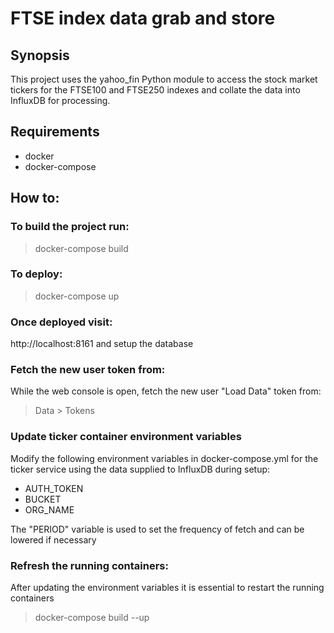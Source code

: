 # FTSE index data grab and store
## Synopsis
This project uses the yahoo_fin Python module to access the stock market tickers for the FTSE100 and FTSE250 indexes and collate the data into InfluxDB for processing.

## Requirements
- docker
- docker-compose

## How to:
### To build the project run:
> docker-compose build

### To deploy:
> docker-compose up

### Once deployed visit:
http://localhost:8161 and setup the database

### Fetch the new user token from:
While the web console is open, fetch the new user "Load Data" token from:
> Data > Tokens

### Update ticker container environment variables 
Modify the following environment variables in docker-compose.yml for the ticker service using the data supplied to InfluxDB during setup:
- AUTH_TOKEN
- BUCKET
- ORG_NAME

The "PERIOD" variable is used to set the frequency of fetch and can be lowered if necessary


### Refresh the running containers:
After updating the environment variables it is essential to restart the running containers
> docker-compose build --up
